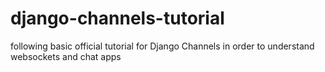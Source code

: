 # django-channels-tutorial

following basic official tutorial for Django Channels in order to understand websockets and chat apps
